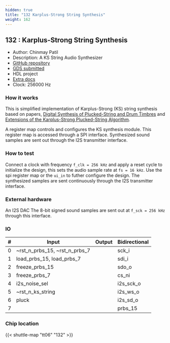 ```yaml
---
hidden: true
title: "132 Karplus-Strong String Synthesis"
weight: 162
---
```


## 132 : Karplus-Strong String Synthesis

* Author: Chinmay Patil
* Description: A KS String Audio Synthesizer 
* [GitHub repository](https://github.com/pyamnihc/tt06_um_ks_pyamnihc)
* [GDS submitted](https://github.com/pyamnihc/tt06_um_ks_pyamnihc/actions/runs/8743491773)
* HDL project
* [Extra docs]()
* Clock: 256000 Hz

<!---

This file is used to generate your project datasheet. Please fill in the information below and delete any unused
sections.

You can also include images in this folder and reference them in the markdown. Each image must be less than
512 kb in size, and the combined size of all images must be less than 1 MB.
-->


### How it works

This is simplified implementation of Karplus-Strong (KS) string synthesis based on papers, [Digital Synthesis of Plucked-String and Drum Timbres](https://doi.org/10.2307/3680062) and [Extensions of the Karplus-Strong Plucked-String Algorithm](https://doi.org/10.2307/3680063).

A register map controls and configures the KS synthesis module. This register map is accessed through a SPI interface. Synthesized sound samples are sent out through the I2S transmitter interface.

### How to test

Connect a clock with frequency `f_clk = 256 kHz` and apply a reset cycle to initialize the design, this sets the audio sample rate at `fs = 16 kHz`. Use the spi register map or the `ui_in` to futher configure the design. The synthesized samples are sent continuously through the I2S transmitter interface.

### External hardware

An I2S DAC
The 8-bit signed sound samples are sent out at `f_sck = 256 kHz` through this interface.


### IO

| #             | Input    | Output   | Bidirectional   |
| ------------- | -------- | -------- | --------------- |
| 0 | ~rst_n_prbs_15, ~rst_n_prbs_7  |   | sck_i        |
| 1 | load_prbs_15, load_prbs_7  |   | sdi_i        |
| 2 | freeze_prbs_15  |   | sdo_o        |
| 3 | freeze_prbs_7  |   | cs_ni        |
| 4 | i2s_noise_sel  |   | i2s_sck_o        |
| 5 | ~rst_n_ks_string  |   | i2s_ws_o        |
| 6 | pluck  |   | i2s_sd_o        |
| 7 |   |   | prbs_15        |


### Chip location

{{< shuttle-map "tt06" "132" >}}

